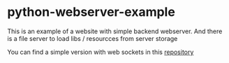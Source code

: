 # python-webserver-example
This is an example of a website with simple backend webserver. And there is a file server to load libs / resourcces from server storage

You can find a simple version with web sockets in this [repository](https://github.com/light-merch/TRON_multiplayer)

